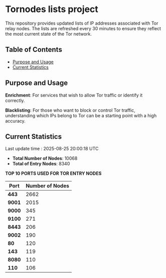 # Tornodes lists project

This repository provides updated lists of IP addresses associated with Tor relay nodes. The lists are refreshed every 30 minutes to ensure they reflect the most current state of the Tor network.

## Table of Contents

- [Purpose and Usage](#purpose-and-usage)
- [Current Statistics](#current-statistics)


## Purpose and Usage

**Enrichment**: For services that wish to allow Tor traffic or identify it correctly.

**Blacklisting**: For those who want to block or control Tor traffic, understanding which IPs belong to Tor can be a starting point with a high accuracy.

## Current Statistics

Last update time : 2025-08-25 20:00:18 UTC

- **Total Number of Nodes**: 10068
- **Total of Entry Nodes**: 8340

**TOP 10 PORTS USED FOR TOR ENTRY NODES**

| **Port** | **Number of Nodes** |
|------|-----------------|
| **443**   | 2662  |
| **9001**   | 2015  |
| **9000**   | 345  |
| **9100**   | 271  |
| **8443**   | 206  |
| **9002**   | 190  |
| **80**   | 120  |
| **143**   | 119  |
| **8080**   | 110  |
| **110**   | 106  |

